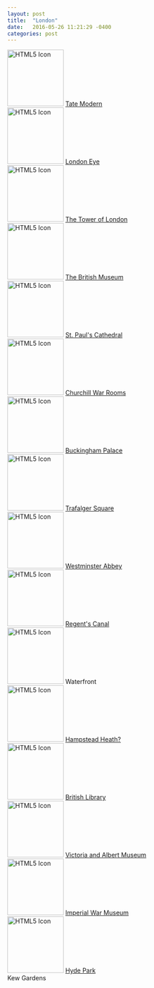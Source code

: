 ```yaml
---
layout: post
title:  "London"
date:   2016-05-26 11:21:29 -0400
categories: post
---
```


<html>
<body>
<font>

<img src="https://cloud.githubusercontent.com/assets/19412094/15584951/d967357a-234a-11e6-841a-ced0d1b5f8f5.jpg" alt="HTML5 Icon" style="width:128px;height:128px;">
<a href="http://www.tate.org.uk/visit/tate-modern">Tate Modern</a>
<br>
<img src="https://cloud.githubusercontent.com/assets/19412094/15584946/d958d50c-234a-11e6-9630-37685bd1aa0d.jpg" alt="HTML5 Icon" style="width:128px;height:128px;">
<a href="https://www.londoneye.com/">London Eye</a>
<br>
<img src="https://cloud.githubusercontent.com/assets/19412094/15584952/d96b5eca-234a-11e6-967f-03f92c949ada.jpg" alt="HTML5 Icon" style="width:128px;height:128px;">
<a href="http://www.hrp.org.uk/tower-of-london/">The Tower of London</a>
<br>
<img src="https://cloud.githubusercontent.com/assets/19412094/15584940/d94627e0-234a-11e6-92d9-8e87f6d2ae94.jpg" alt="HTML5 Icon" style="width:128px;height:128px;">
<a href="http://www.britishmuseum.org/">The British Museum</a>
<br>
<img src="https://cloud.githubusercontent.com/assets/19412094/15584950/d9642e16-234a-11e6-8b39-bffa2ff95579.jpg" alt="HTML5 Icon" style="width:128px;height:128px;">
<a href="https://www.stpauls.co.uk/">St. Paul's Cathedral</a>
<br>
<img src="https://cloud.githubusercontent.com/assets/19412094/15584945/d95753bc-234a-11e6-82ce-09dae84bc27a.jpg" alt="HTML5 Icon" style="width:128px;height:128px;">
<a href="http://www.iwm.org.uk/visits/churchill-war-rooms">Churchill War Rooms</a>
<br>
<img src="https://cloud.githubusercontent.com/assets/19412094/15584943/d952e534-234a-11e6-9610-9c0e788d9332.jpg" alt="HTML5 Icon" style="width:128px;height:128px;">
<a href="https://www.royal.uk/royal-residences-buckingham-palace">Buckingham Palace</a>
<br>
<img src="https://cloud.githubusercontent.com/assets/19412094/15584939/d9447e2c-234a-11e6-8bbf-d893f59e1e9e.jpg" alt="HTML5 Icon" style="width:128px;height:128px;">
<a href="https://www.london.gov.uk/about-us/our-building-and-squares/trafalgar-square">Trafalger Square</a>
<br>
<img src="https://cloud.githubusercontent.com/assets/19412094/15584937/d944271a-234a-11e6-9b58-499cc3a63cb4.jpeg" alt="HTML5 Icon" style="width:128px;height:128px;">
<a href="http://www.westminster-abbey.org/">Westminster Abbey</a>
<br>
<img src="https://cloud.githubusercontent.com/assets/19412094/15584949/d95fdda2-234a-11e6-8ed8-3e83587f8643.jpg" alt="HTML5 Icon" style="width:128px;height:128px;">
<a href="http://www.visitlondon.com/discover-london/london-areas/central/regents-canal">Regent's Canal</a>
<br>
<img src="https://cloud.githubusercontent.com/assets/19412094/15584938/d9442e40-234a-11e6-8376-4ac50214b125.jpg" alt="HTML5 Icon" style="width:128px;height:128px;">
Waterfront
<br>
<img src="https://cloud.githubusercontent.com/assets/19412094/15584944/d955fe54-234a-11e6-8a2a-76c9f7db9404.jpg" alt="HTML5 Icon" style="width:128px;height:128px;">
<a href="http://www.cityoflondon.gov.uk/things-to-do/green-spaces/hampstead-heath/Pages/default.aspx">Hampstead Heath?</a>
<br>
<img src="https://cloud.githubusercontent.com/assets/19412094/15584941/d946987e-234a-11e6-9ffa-99fe4453c558.jpg" alt="HTML5 Icon" style="width:128px;height:128px;">
<a href="http://www.bl.uk/">British Library</a>
<br>
<img src="https://cloud.githubusercontent.com/assets/19412094/15584942/d946dca8-234a-11e6-9ffd-351ac52c00ab.jpg" alt="HTML5 Icon" style="width:128px;height:128px;">
<a href="https://www.vam.ac.uk/">Victoria and Albert Museum</a>
<br>
<img src="https://cloud.githubusercontent.com/assets/19412094/15584947/d95c4188-234a-11e6-92ef-17bfa14371c4.jpg" alt="HTML5 Icon" style="width:128px;height:128px;">
<a href="http://www.iwm.org.uk/">Imperial War Museum</a>
<br>
<img src="https://cloud.githubusercontent.com/assets/19412094/15584948/d95ccfb8-234a-11e6-9cf4-d86f631bbab2.jpg" alt="HTML5 Icon" style="width:128px;height:128px;">
<a href="https://www.royalparks.org.uk/parks/hyde-park">Hyde Park</a>
<br>
Kew Gardens
</font>
</body>
</html>
